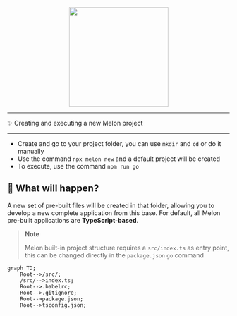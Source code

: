 <div align="center">
  <img align="center" width="225" src="https://i.imgur.com/guuToyf.png">
</div>

<hr>

✨ Creating and executing a new Melon project

<hr>

- Create and go to your project folder, you can use `mkdir` and `cd` or do it manually
- Use the command `npx melon new` and a default project will be created
- To execute, use the command `npm run go`

## 📌 What will happen?

A new set of pre-built files will be created in that folder, allowing you to develop
a new complete application from this base. For default, all Melon pre-built applications
are **TypeScript-based**.

> **Note**
> 
> Melon built-in project structure requires a `src/index.ts` as entry point, this can be
> changed directly in the `package.json` `go` command


```mermaid
graph TD;
    Root-->/src/;
    /src/-->index.ts;
    Root-->.babelrc;
    Root-->.gitignore;
    Root-->package.json;
    Root-->tsconfig.json;
```
